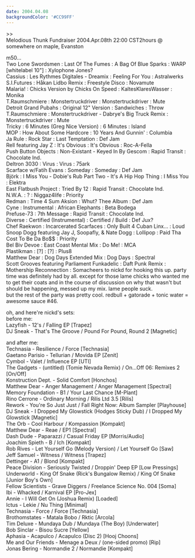 ```yaml
---
date: 2004.04.08
backgroundColor: '#CC99FF'
---
```


\>>  
Melodious Thunk Fundraiser 2004.Apr.08th 22:00 CST2hours @ somewhere on maple, Evanston  

m50...  
Two Lone Swordsmen : Last Of The Fumes : A Bag Of Blue Sparks : WARP  
\[whitelabel 10"\] : Xylophone Jones?  
Cassius : Les Rythmes Digitales - Dreamix : Feeling For You : Astralwerks  
S.I.Futures : Håkan Lidbo Remix : Freestyle Disco : Novamute  
Malaria! : Chicks Version by Chicks On Speed : KaltesKlaresWasser : Monika  
T.Raumschmiere : Monstertruckdriver : Monstertruckdriver : Mute  
Detroit Grand Pubahs : Original 12" Version : Sandwiches : Throw  
T.Raumschmiere : Monstertruckdriver - Dabrye's Big Truck Remix : Monstertruckdriver : Mute  
Tricky : 6 Minutes (Greg Nice Version) : 6 Minutes : Island  
MOP : How About Some Hardcore : 10 Years And Gunnin' : Columbia  
Ja Rule : Rock Star : Last Temptation : Def Jam  
Rell featuring Jay Z : It's Obvious : It's Obvious : Roc-A-Fella  
Push Button Objects : Non-Existant - Keyed In By Gescom : Rapid Transit : Chocolate Ind.  
Deltron 3030 : Virus : Virus : 75ark  
Scarface w/Fatih Evans : Someday : Someday : Def Jam  
Björk : I Miss You - Dobie's Rub Part Two - It's A Hip Hop Thing : I Miss You : Elektra  
East Flatbush Project : Tried By 12 : Rapid Transit : Chocolate Ind.  
N.W.A. : ? : Niggaz4life : Priority  
Redman : Time 4 Sum Aksion : Whut? Thee Album : Def Jam  
Cyne : Instrumental : African Elephants : Beta Bodega  
Prefuse-73 : 7th Message : Rapid Transit : Chocolate Ind.  
Diverse : Certified (Instrumental) : Certified / Build : Def Jux?  
Chef Raekwon : Incarcerated Scarfaces : Only Built 4 Cuban Linx... : Loud  
Snoop Dogg featuring Jay J, Soopafly, & Nate Dogg : Lollipop : Paid Tha Cost To Be Da Bo$$ : Priority  
Bel Biv Devoe : East Coast Mental Mix : Do Me! : MCA  
Plastikman : \[?\] : \[?\] : Plus8  
Matthew Dear : Dog Days Extended Mix : Dog Days : Spectral  
Scott Grooves featuring Parliament Funkadelic : Daft Punk Remix : Mothership Reconnection : Somacheers to nickd for hooking this up. party time was definitely had by all. except for those lame chicks who wanted me to get their coats and in the course of discussion on why that wasn't but should be happening, messed up my mix. lame people suck.  
but the rest of the party was pretty cool. redbull + gatorade + tonic water = awesome sauce #46.  

oh, and here're nickd's sets:  
before me:  
Lazyfish - 12's / Falling EP \[Trapez\]  
DJ Sneak - That's The Groove / Pound For Pound, Round 2 \[Magnetic\]  

and after me:  
Technasia - Resilience / Force \[Technasia\]  
Gaetano Parisio - Tellurian / Movida EP \[Zenit\]  
Cymbol - Valet / Influence EP \[UTI\]  
The Gadgets - (untitled) (Tomie Nevada Remix) / On...Off 06: Remixes 2 \[On/Off\]  
Konstruction Dept. - Solid Comfort \[Honchos\]  
Matthew Dear - Anger Management / Anger Management \[Spectral\]  
Memory Foundation - B1 / Your Last Chance \[M-Plant\]  
Rino Cerrone - Ordinary Morning / Rilis Ltd 3.5 \[Rilis\]  
Rework - You're So Just Just / Fall Right Now: Album Sampler \[Playhouse\]  
DJ Sneak - I Dropped My Glowstick (Hodges Sticky Dub) / I Dropped My Glowstick \[Magnetic\]  
The Orb - Cool Harbour / Kompassion \[Kompakt\]  
Matthew Dear - Reae / EP1 \[Spectral\]  
Dash Dude - Paparazzi / Casual Friday EP \[Morris/Audio\]  
Joachim Spieth - B / Ich \[Kompakt\]  
Rob Rives - Let Yourself Go (Melody Version) / Let Yourself Go \[Saw\]  
Jeff Samuel - Witness / Witness \[Trapez\]  
Dettinger - A1 / Blond \[Kompakt\]  
Peace Division - Seriously Twisted / Droppin' Deep EP \[Low Pressings\]  
Underworld - King Of Snake (Rick's Bungalow Remix) / King Of Snake \[Junior Boy's Own\]  
Fellow Scientists - Grave Diggers / Freelance Science No. 004 \[Soma\]  
Ibi - Whacked / Karnival EP \[Pro-Jex\]  
Annie - I Will Get On (Joshua Remix) \[Loaded\]  
Ictus - Lekie / Nu Thing \[Minimal\]  
Technasia - Force / Force \[Technasia\]  
Brothomstates - Matala Bobo / Rktic \[Arcola\]  
Tim Deluxe - Mundaya Dub / Mundaya (The Boy) \[Underwater\]  
Bob Sinclar - Bisou Sucre \[Yellow\]  
Aphasia - Acapulco / Acapulco (Disc 2) \[Hooj Choons\]  
Me and Our Friends - Menage a Deux / (one-sided promo) \[Rip\]  
Jonas Bering - Normandie 2 / Normandie \[Kompakt\]